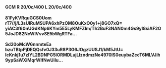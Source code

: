 #### GCM R 20/0c/400 L 20/0c/400
**81FyKVRquGCS0Uom**<br/>**rT7//j/L3sUlRuMSUPA6xhPzOM8OuKxO0y1+j8GO7xQ=**<br/>**yiAC3f60nUGdKNp6KYm5E5LyKMFZlm/Th2BuF3NAN0m4Gs9yI8siAF2O5JoJD82NcWlVvvSE5bWgRTFa...**<br/><br/>
**Sd20oMcW6nnmteEa**<br/>**bzuTBtpPjDEQQsfv0J33uR8P3G6JOgzUUSJ1/kM5JtU=**<br/>**IcKnkj1u7zlYL2BDNPG5lORMDLujLIzndmzNe4970IS0euybaZccT6MLVJih9ypSaWXiMqrWlfNwUiIu...**